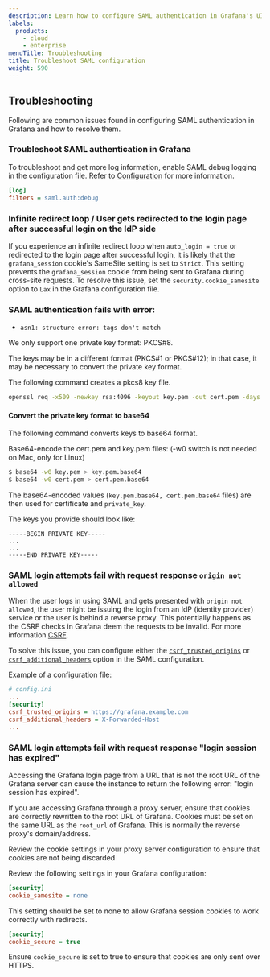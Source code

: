```yaml
---
description: Learn how to configure SAML authentication in Grafana's UI.
labels:
  products:
    - cloud
    - enterprise
menuTitle: Troubleshooting
title: Troubleshoot SAML configuration
weight: 590
---
```


## Troubleshooting

Following are common issues found in configuring SAML authentication in Grafana and how to resolve them.

### Troubleshoot SAML authentication in Grafana

To troubleshoot and get more log information, enable SAML debug logging in the configuration file. Refer to [Configuration](/docs/grafana/<GRAFANA_VERSION>/setup-grafana/configure-grafana/#filters) for more information.

```ini
[log]
filters = saml.auth:debug
```

### Infinite redirect loop / User gets redirected to the login page after successful login on the IdP side

If you experience an infinite redirect loop when `auto_login = true` or redirected to the login page after successful login, it is likely that the `grafana_session` cookie's SameSite setting is set to `Strict`. This setting prevents the `grafana_session` cookie from being sent to Grafana during cross-site requests. To resolve this issue, set the `security.cookie_samesite` option to `Lax` in the Grafana configuration file.

### SAML authentication fails with error:

- `asn1: structure error: tags don't match`

We only support one private key format: PKCS#8.

The keys may be in a different format (PKCS#1 or PKCS#12); in that case, it may be necessary to convert the private key format.

The following command creates a pkcs8 key file.

```bash
openssl req -x509 -newkey rsa:4096 -keyout key.pem -out cert.pem -days 365 -nodes
```

#### **Convert** the private key format to base64

The following command converts keys to base64 format.

Base64-encode the cert.pem and key.pem files:
(-w0 switch is not needed on Mac, only for Linux)

```sh
$ base64 -w0 key.pem > key.pem.base64
$ base64 -w0 cert.pem > cert.pem.base64
```

The base64-encoded values (`key.pem.base64, cert.pem.base64` files) are then used for certificate and `private_key`.

The keys you provide should look like:

```
-----BEGIN PRIVATE KEY-----
...
...
-----END PRIVATE KEY-----
```

### SAML login attempts fail with request response `origin not allowed`

When the user logs in using SAML and gets presented with `origin not allowed`, the user might be issuing the login from an IdP (identity provider) service or the user is behind a reverse proxy. This potentially happens as the CSRF checks in Grafana deem the requests to be invalid. For more information [CSRF](https://owasp.org/www-community/attacks/csrf).

To solve this issue, you can configure either the [`csrf_trusted_origins`](/docs/grafana/<GRAFANA_VERSION>/setup-grafana/configure-grafana/#csrf_trusted_origins) or [`csrf_additional_headers`](/docs/grafana/<GRAFANA_VERSION>/setup-grafana/configure-grafana/#csrf_additional_headers) option in the SAML configuration.

Example of a configuration file:

```ini
# config.ini
...
[security]
csrf_trusted_origins = https://grafana.example.com
csrf_additional_headers = X-Forwarded-Host
...
```

### SAML login attempts fail with request response "login session has expired"

Accessing the Grafana login page from a URL that is not the root URL of the
Grafana server can cause the instance to return the following error: "login session has expired".

If you are accessing Grafana through a proxy server, ensure that cookies are correctly
rewritten to the root URL of Grafana.
Cookies must be set on the same URL as the `root_url` of Grafana. This is normally the reverse proxy's domain/address.

Review the cookie settings in your proxy server configuration to ensure that cookies are
not being discarded

Review the following settings in your Grafana configuration:

```ini
[security]
cookie_samesite = none
```

This setting should be set to none to allow Grafana session cookies to work correctly with redirects.

```ini
[security]
cookie_secure = true
```

Ensure `cookie_secure` is set to true to ensure that cookies are only sent over HTTPS.
